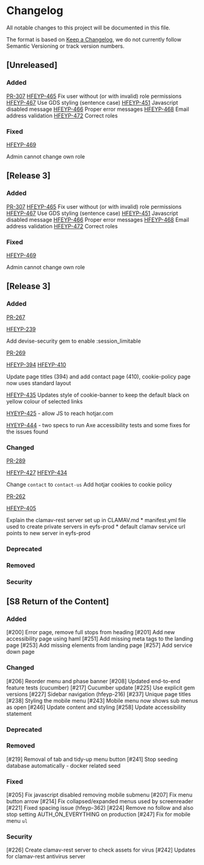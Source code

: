 # Changelog

All notable changes to this project will be documented in this file.

The format is based on [Keep a Changelog](https://keepachangelog.com/en/1.0.0/),
we do not currently follow Semantic Versioning or track version numbers.

## [Unreleased]

### Added
[PR-307]( https://github.com/DFE-Digital/early-years-foundation-reform/pull/307 )
[HFEYP-465](https://dfedigital.atlassian.net/browse/HFEYP-465)
Fix user without (or with invalid) role permissions
[HFEYP-467](https://dfedigital.atlassian.net/browse/HFEYP-467)
Use GDS styling (sentence case)
[HFEYP-451](https://dfedigital.atlassian.net/browse/HFEYP-451)
Javascript disabled message
[HFEYP-466](https://dfedigital.atlassian.net/browse/HFEYP-466)
Proper error messages
[HFEYP-468](https://dfedigital.atlassian.net/browse/HFEYP-468)
Email address validation
[HFEYP-472](https://dfedigital.atlassian.net/browse/HFEYP-472)
Correct roles

### Fixed
  [HFEYP-469]( https://dfedigital.atlassian.net/browse/HFEYP-469 )

  Admin cannot change own role

## [Release 3]

### Added
[PR-307]( https://github.com/DFE-Digital/early-years-foundation-reform/pull/307 )
[HFEYP-465](https://dfedigital.atlassian.net/browse/HFEYP-465)
Fix user without (or with invalid) role permissions
[HFEYP-467](https://dfedigital.atlassian.net/browse/HFEYP-467)
Use GDS styling (sentence case)
[HFEYP-451](https://dfedigital.atlassian.net/browse/HFEYP-451)
Javascript disabled message
[HFEYP-466](https://dfedigital.atlassian.net/browse/HFEYP-466)
Proper error messages
[HFEYP-468](https://dfedigital.atlassian.net/browse/HFEYP-468)
Email address validation
[HFEYP-472](https://dfedigital.atlassian.net/browse/HFEYP-472)
Correct roles

### Fixed
  [HFEYP-469]( https://dfedigital.atlassian.net/browse/HFEYP-469 )

  Admin cannot change own role

## [Release 3]

### Added
  [PR-267]( https://github.com/DFE-Digital/early-years-foundation-reform/pull/267 )

  [HFEYP-239]( https://dfedigital.atlassian.net/browse/HFEYP-239 )

  Add devise-security gem to enable :session_limitable

  [PR-269]( https://github.com/DFE-Digital/early-years-foundation-reform/pull/269 )

  [HFEYP-394]( https://dfedigital.atlassian.net/browse/HFEYP-394 )
  [HFEYP-410]( https://dfedigital.atlassian.net/browse/HFEYP-410 )

  Update page titles (394) and add contact page (410), cookie-policy page now uses standard layout
 
  [HFEYP-435]( https://dfedigital.atlassian.net/browse/HFEYP-435) Updates style of cookie-banner to keep the default black on yellow colour of selected links

  [HYEYP-425](https://dfedigital.atlassian.net/browse/HFEYP-425) - allow JS to reach hotjar.com

  [HYEYP-444](https://dfedigital.atlassian.net/browse/HFEYP-444) - two specs to run Axe accessibility tests and some fixes for the issues found
### Changed
  [PR-289]( https://github.com/DFE-Digital/early-years-foundation-reform/pull/289 )

  [HFEYP-427]( https://dfedigital.atlassian.net/browse/HFEYP-427 )
  [HFEYP-434]( https://dfedigital.atlassian.net/browse/HFEYP-434 )

  Change `contact` to `contact-us`
  Add hotjar cookies to cookie policy

  [PR-262]( https://github.com/DFE-Digital/early-years-foundation-reform/pull/262 )

  [HFEYP-405]( https://dfedigital.atlassian.net/browse/HFEYP-405 )

  Explain the clamav-rest server set up in CLAMAV.md
    * manifest.yml file used to create private servers in eyfs-prod
    * default clamav service url points to new server in eyfs-prod

### Deprecated
### Removed
### Security

## [S8 Return of the Content]

### Added
[#200] Error page, remove full stops from heading
[#201] Add new accessibility page using haml
[#251] Add missing meta tags to the landing page
[#253] Add missing elements from landing page
[#257] Add service down page

### Changed
[#206] Reorder menu and phase banner
[#208] Updated end-to-end feature tests (cucumber)
[#217] Cucumber update
[#225] Use explicit gem versions
[#227] Sidebar navigation (hfeyp-216)
[#237] Unique page titles
[#238] Styling the mobile menu
[#243] Mobile menu now shows sub menus as open
[#246] Update content and styling
[#258] Update accessibility statement

### Deprecated

### Removed

[#219] Removal of tab and tidy-up menu button
[#241] Stop seeding database automatically - docker related seed

### Fixed

[#205] Fix javascript disabled removing mobile submenu
[#207] Fix menu button arrow
[#214] Fix collapsed/expanded menus used by screenreader
[#221] Fixed spacing issue (hfeyp-362)
[#224] Remove no follow and also stop setting AUTH_ON_EVERYTHING on production
[#247] Fix for mobile menu `ul`

### Security

[#226] Create clamav-rest server to check assets for virus
[#242] Updates for clamav-rest antivirus server
